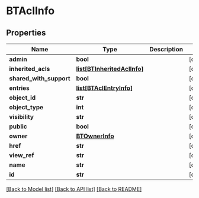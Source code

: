 # BTAclInfo

## Properties
Name | Type | Description | Notes
------------ | ------------- | ------------- | -------------
**admin** | **bool** |  | [optional] 
**inherited_acls** | [**list[BTInheritedAclInfo]**](BTInheritedAclInfo.md) |  | [optional] 
**shared_with_support** | **bool** |  | [optional] 
**entries** | [**list[BTAclEntryInfo]**](BTAclEntryInfo.md) |  | [optional] 
**object_id** | **str** |  | [optional] 
**object_type** | **int** |  | [optional] 
**visibility** | **str** |  | [optional] 
**public** | **bool** |  | [optional] 
**owner** | [**BTOwnerInfo**](BTOwnerInfo.md) |  | [optional] 
**href** | **str** |  | [optional] 
**view_ref** | **str** |  | [optional] 
**name** | **str** |  | [optional] 
**id** | **str** |  | [optional] 

[[Back to Model list]](../README.md#documentation-for-models) [[Back to API list]](../README.md#documentation-for-api-endpoints) [[Back to README]](../README.md)


